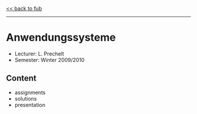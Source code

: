 [<< back to fub](https://github.com/xconnect/fub#course-list-this-repository-covers)

---

# Anwendungssysteme

- Lecturer: L. Prechelt
- Semester: Winter 2009/2010

## Content

- assignments
- solutions
- presentation
